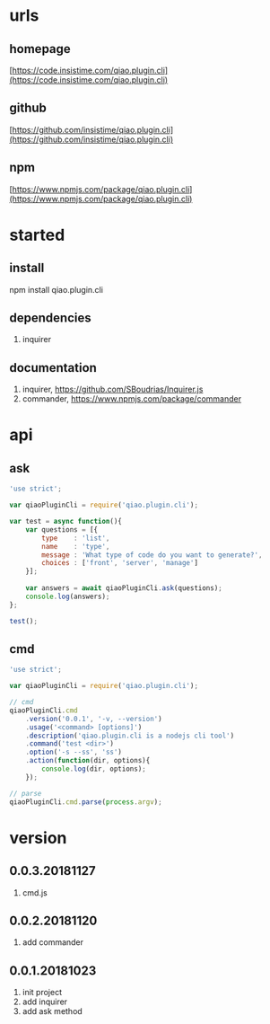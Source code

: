 # urls
## homepage
[https://code.insistime.com/qiao.plugin.cli](https://code.insistime.com/qiao.plugin.cli)

## github
[https://github.com/insistime/qiao.plugin.cli](https://github.com/insistime/qiao.plugin.cli)

## npm
[https://www.npmjs.com/package/qiao.plugin.cli](https://www.npmjs.com/package/qiao.plugin.cli)

# started
## install
npm install qiao.plugin.cli

## dependencies
1. inquirer

## documentation
1. inquirer, https://github.com/SBoudrias/Inquirer.js
2. commander, https://www.npmjs.com/package/commander

# api
## ask
```javascript
'use strict';

var qiaoPluginCli = require('qiao.plugin.cli');

var test = async function(){
	var questions = [{
	    type	: 'list',
	    name	: 'type',
	    message	: 'What type of code do you want to generate?',
	    choices	: ['front', 'server', 'manage']
	}];
	
	var answers = await qiaoPluginCli.ask(questions);
	console.log(answers);
};

test();
```

## cmd
```javascript
'use strict';

var qiaoPluginCli = require('qiao.plugin.cli');

// cmd
qiaoPluginCli.cmd
	.version('0.0.1', '-v, --version')
	.usage('<command> [options]')
	.description('qiao.plugin.cli is a nodejs cli tool')
	.command('test <dir>')
	.option('-s --ss', 'ss')
	.action(function(dir, options){
		console.log(dir, options);
	});

// parse
qiaoPluginCli.cmd.parse(process.argv);
```

# version
## 0.0.3.20181127
1. cmd.js

## 0.0.2.20181120
1. add commander

## 0.0.1.20181023
1. init project
2. add inquirer
3. add ask method